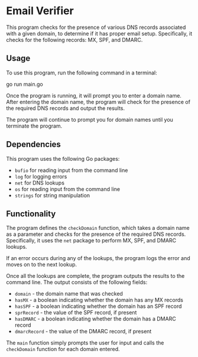 # Email Verifier

This program checks for the presence of various DNS records associated with a given domain, to determine if it has proper email setup. Specifically, it checks for the following records: MX, SPF, and DMARC.

## Usage

To use this program, run the following command in a terminal:

go run main.go

Once the program is running, it will prompt you to enter a domain name. After entering the domain name, the program will check for the presence of the required DNS records and output the results.

The program will continue to prompt you for domain names until you terminate the program.

## Dependencies

This program uses the following Go packages:

- `bufio` for reading input from the command line
- `log` for logging errors
- `net` for DNS lookups
- `os` for reading input from the command line
- `strings` for string manipulation

## Functionality

The program defines the `checkDomain` function, which takes a domain name as a parameter and checks for the presence of the required DNS records. Specifically, it uses the `net` package to perform MX, SPF, and DMARC lookups.

If an error occurs during any of the lookups, the program logs the error and moves on to the next lookup.

Once all the lookups are complete, the program outputs the results to the command line. The output consists of the following fields:

- `domain` - the domain name that was checked
- `hasMX` - a boolean indicating whether the domain has any MX records
- `hasSPF` - a boolean indicating whether the domain has an SPF record
- `sprRecord` - the value of the SPF record, if present
- `hasDMARC` - a boolean indicating whether the domain has a DMARC record
- `dmarcRecord` - the value of the DMARC record, if present

The `main` function simply prompts the user for input and calls the `checkDomain` function for each domain entered.
